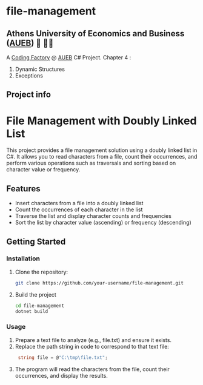 # file-management
## Athens University of Economics and Business ([AUEB](https://aueb.gr/)) 🏫 👨‍🎓
A [Coding Factory](https://codingfactory.aueb.gr/) @ [AUEB](https://aueb.gr/) C# Project. 
Chapter 4 : 
1. Dynamic Structures
2. Exceptions

## Project info
# File Management with Doubly Linked List

This project provides a file management solution using a doubly linked list in C#. It allows you to read characters from a file, count their occurrences, and perform various operations such as traversals and sorting based on character value or frequency.

## Features

- Insert characters from a file into a doubly linked list
- Count the occurrences of each character in the list
- Traverse the list and display character counts and frequencies
- Sort the list by character value (ascending) or frequency (descending)

## Getting Started

### Installation

1. Clone the repository:

   ```bash
   git clone https://github.com/your-username/file-management.git
   ```
2. Build the project
    ```bash
    cd file-management
    dotnet build
    ```
### Usage
1. Prepare a text file to analyze (e.g., file.txt) and ensure it exists.
2. Replace the path string in code to correspond to that text file:
   ```csharp
    string file = @"C:\tmp\file.txt";
   ```
3. The program will read the characters from the file, count their occurrences, and display the results.
